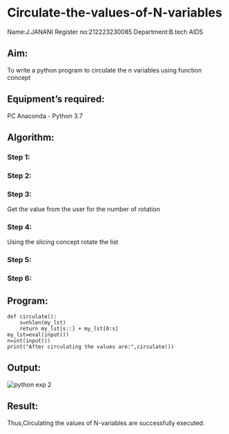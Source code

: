 # Circulate-the-values-of-N-variables
Name:J.JANANI
Register no:212223230085
Department:B.tech AIDS
## Aim:
To write a python program to circulate the n variables using function concept
## Equipment’s required:
PC
Anaconda - Python 3.7
## Algorithm: 
### Step 1: 
### Step 2: 
### Step 3: 
Get the value from the user for the number of rotation
### Step 4: 
Using the slicing concept rotate the list

### Step 5: 
### Step 6: 
## Program:
```
def circulate():
    s=n%len(my_lst)
    return my_lst[s::] + my_lst[0:s]
my_lst=eval(input())
n=int(input())
print("After circulating the values are:",circulate())
```

## Output:

![python exp 2](https://github.com/Janani23014108/Circulate-the-values-of-N-variables/assets/146822085/a0a920f7-a5e2-44ea-ad27-9856d27cacc5)

## Result:
  Thus,Circulating the values of N-variables are successfully executed.

